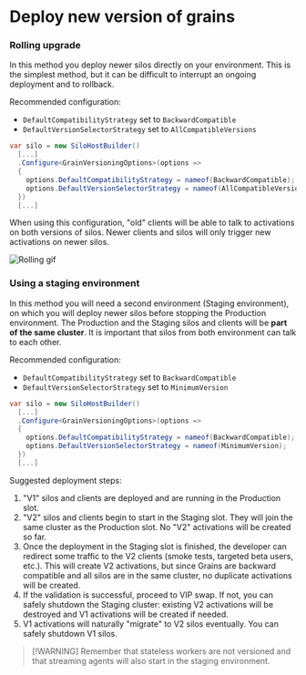 # Deploy new version of grains

### Rolling upgrade

In this method you deploy newer silos directly on your environment. This is the simplest method, but it can be difficult to interrupt an ongoing deployment and to rollback.

Recommended configuration:
- `DefaultCompatibilityStrategy` set to `BackwardCompatible`
- `DefaultVersionSelectorStrategy` set to `AllCompatibleVersions`

```csharp
var silo = new SiloHostBuilder()
  [...]
  .Configure<GrainVersioningOptions>(options => 
  {
    options.DefaultCompatibilityStrategy = nameof(BackwardCompatible);
    options.DefaultVersionSelectorStrategy = nameof(AllCompatibleVersions);
  })
  [...]
```

When using this configuration, "old" clients will be able to talk to activations on both versions of silos. Newer clients and silos will only trigger new activations on newer silos.

![Rolling gif](rolling.gif)

### Using a staging environment

In this method you will need a second environment (Staging environment), on which you will deploy newer silos before stopping the Production environment. The Production and the Staging silos and clients will be __part of the same cluster__. It is important that silos from both environment can talk to each other.

Recommended configuration:
- `DefaultCompatibilityStrategy` set to `BackwardCompatible`
- `DefaultVersionSelectorStrategy` set to `MinimumVersion`

```csharp
var silo = new SiloHostBuilder()
  [...]
  .Configure<GrainVersioningOptions>(options => 
  {
    options.DefaultCompatibilityStrategy = nameof(BackwardCompatible);
    options.DefaultVersionSelectorStrategy = nameof(MinimumVersion);
  })
  [...]
```

Suggested deployment steps:

1. "V1" silos and clients are deployed and are running in the Production slot.
2. "V2" silos and clients begin to start in the Staging slot. They will join the same cluster as the Production slot. No "V2" activations will be created so far.
3. Once the deployment in the Staging slot is finished, the developer can redirect some traffic to the V2 clients (smoke tests, targeted beta users, etc.). This will create V2 activations, but since Grains are backward compatible and all silos are in the same cluster, no duplicate activations will be created.
4. If the validation is successful, proceed to VIP swap. If not, you can safely shutdown the Staging cluster: existing V2 activations will be destroyed and V1 activations will be created if needed.
5. V1 activations will naturally "migrate" to V2 silos eventually. You can safely shutdown V1 silos.

> [!WARNING] Remember that stateless workers are not versioned and that streaming agents will also start in the staging environment.
